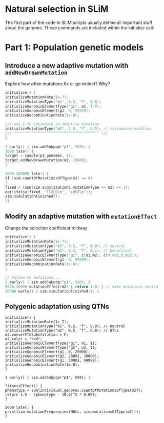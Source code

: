 # Natural selection in SLiM

The first part of the code in SLiM scripts usually define all important stuff about the genome. These commands are included within the initialize call:

# Part 1: Population genetic models

## Introduce a new adaptive mutation with `addNewDrawnMutation`
Explore how often mutations fix or go extinct? Why?
```c++
initialize() {
initializeMutationRate(1e-7);
initializeMutationType("m1", 0.5, "f", 0.0);
initializeGenomicElementType("g1", m1, 1.0);
initializeGenomicElement(g1, 0, 99999);
initializeRecombinationRate(1e-8);

/// way 1 to introduce an adaptive mutation
initializeMutationType("m2", 1.0, "f", 0.5); // introduced mutation
/// ^^^^^^^^^^^^^^^^^^^^^^^^^^^^^^^^^^^^^^^ ///
}

1 early() { sim.addSubpop("p1", 500); }
1000 late() {
target = sample(p1.genomes, 1);
target.addNewDrawnMutation(m2, 10000);
}

1000:100000 late() {
if (sim.countOfMutationsOfType(m2) == 0)
{
fixed = (sum(sim.substitutions.mutationType == m2) == 1);
cat(ifelse(fixed, "FIXED\n", "LOST\n"));
sim.simulationFinished();
}}
```

## Modify an adaptive mutation with `mutationEffect`
Change the selection coefficient midway
```c++
initialize() {
initializeMutationRate(1e-7);
initializeMutationType("m1", 0.5, "f", 0.0); // neutral
initializeMutationType("m2", 0.5, "f", 0.1); // beneficial
initializeGenomicElementType("g1", c(m1,m2), c(0.995,0.005));
initializeGenomicElement(g1, 0, 99999);
initializeRecombinationRate(1e-8);
}

// follow m2 mutations...
1 early() { sim.addSubpop("p1", 500); }
5000:10000 mutationEffect(m2) { return 1.0; } // make mutations neutral again
10000 early() { sim.simulationFinished(); }
```

## Polygenic adaptation using QTNs

```c+
initialize() {
initializeMutationRate(1e-7);
initializeMutationType("m1", 0.5, "f", 0.0); // neutral
initializeMutationType("m2", 0.5, "f", 0.0); // QTLs
m2.convertToSubstitution = F;
m2.color = "red";
initializeGenomicElementType("g1", m1, 1);
initializeGenomicElementType("g2", m2, 1);
initializeGenomicElement(g1, 0, 20000);
initializeGenomicElement(g2, 20001, 30000);
initializeGenomicElement(g1, 30001, 99999);
initializeRecombinationRate(1e-8);
}

1 early() { sim.addSubpop("p1", 500); }

fitnessEffect() {
phenotype = sum(individual.genomes.countOfMutationsOfType(m2));
return 1.5 - (phenotype - 10.0)^2 * 0.005;
}

5000 late() {
print(sim.mutationFrequencies(NULL, sim.mutationsOfType(m2)));
}
```

